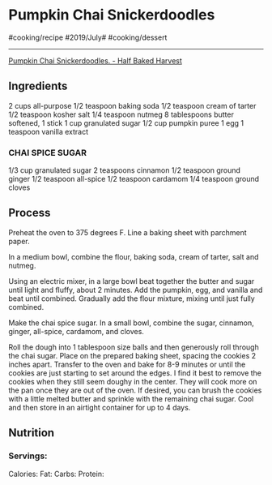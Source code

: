 # Pumpkin Chai Snickerdoodles
#cooking/recipe #2019/July# #cooking/dessert
- - - -
[Pumpkin Chai Snickerdoodles. - Half Baked Harvest](https://www.halfbakedharvest.com/pumpkin-chai-snickerdoodles/)

## Ingredients
2 cups all-purpose
1/2 teaspoon baking soda
1/2 teaspoon cream of tarter
1/2 teaspoon kosher salt
1/4 teaspoon nutmeg
8 tablespoons butter softened, 1 stick
1 cup granulated sugar
1/2 cup pumpkin puree
1 egg
1 teaspoon vanilla extract

### CHAI SPICE SUGAR
1/3 cup granulated sugar
2 teaspoons cinnamon
1/2 teaspoon ground ginger
1/2 teaspoon all-spice
1/2 teaspoon cardamom
1/4 teaspoon ground cloves

## Process
Preheat the oven to 375 degrees F. Line a baking sheet with parchment paper.

In a medium bowl, combine the flour, baking soda, cream of tarter, salt and nutmeg.

Using an electric mixer, in a large bowl beat together the butter and sugar until light and fluffy, about 2 minutes. Add the pumpkin, egg, and vanilla and beat until combined. Gradually add the flour mixture, mixing until just fully combined.

Make the chai spice sugar. In a small bowl, combine the sugar, cinnamon, ginger, all-spice, cardamom, and cloves.

Roll the dough into 1 tablespoon size balls and then generously roll through the chai sugar. Place on the prepared baking sheet, spacing the cookies 2 inches apart. Transfer to the oven and bake for 8-9 minutes or until the cookies are just starting to set around the edges. I find it best to remove the cookies when they still seem doughy in the center. They will cook more on the pan once they are out of the oven. If desired, you can brush the cookies with a little melted butter and sprinkle with the remaining chai sugar. Cool and then store in an airtight container for up to 4 days.

## Nutrition
### Servings:
Calories: 
Fat: 
Carbs: 
Protein: 